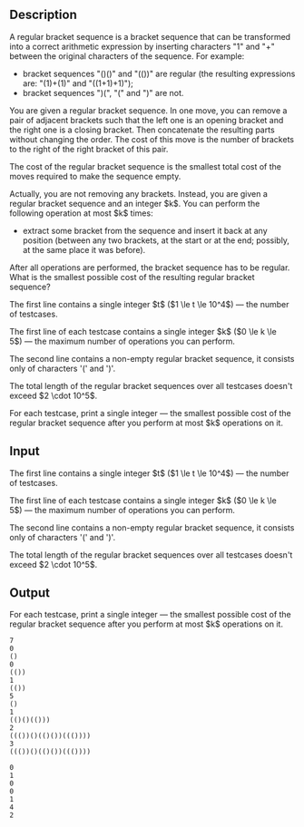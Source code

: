 ## Description

<div><p>A regular bracket sequence is a bracket sequence that can be transformed into a correct arithmetic expression by inserting characters "<span class="tex-font-style-tt">1</span>" and "<span class="tex-font-style-tt">+</span>" between the original characters of the sequence. For example:</p><ul> <li> bracket sequences "<span class="tex-font-style-tt">()()</span>" and "<span class="tex-font-style-tt">(())</span>" are regular (the resulting expressions are: "<span class="tex-font-style-tt">(1)+(1)</span>" and "<span class="tex-font-style-tt">((1+1)+1)</span>"); </li><li> bracket sequences "<span class="tex-font-style-tt">)(</span>", "<span class="tex-font-style-tt">(</span>" and "<span class="tex-font-style-tt">)</span>" are not. </li></ul><p>You are given a regular bracket sequence. In one move, you can remove a pair of <span class="tex-font-style-bf">adjacent</span> brackets such that the left one is an opening bracket and the right one is a closing bracket. Then concatenate the resulting parts without changing the order. The cost of this move is the number of brackets to the right of the right bracket of this pair.</p><p>The <span class="tex-font-style-it">cost</span> of the regular bracket sequence is the smallest total cost of the moves required to make the sequence empty.</p><p>Actually, you are not removing any brackets. Instead, you are given a regular bracket sequence and an integer $k$. You can perform the following operation <span class="tex-font-style-bf">at most $k$ times</span>: </p><ul> <li> extract some bracket from the sequence and insert it back at any position (between any two brackets, at the start or at the end; possibly, at the same place it was before). </li></ul><p>After all operations are performed, the bracket sequence has to be regular. What is the smallest possible <span class="tex-font-style-it">cost</span> of the resulting regular bracket sequence?</p></div><div class="input-specification"><p>The first line contains a single integer $t$ ($1 \le t \le 10^4$)&nbsp;— the number of testcases.</p><p>The first line of each testcase contains a single integer $k$ ($0 \le k \le 5$)&nbsp;— the maximum number of operations you can perform.</p><p>The second line contains a non-empty regular bracket sequence, it consists only of characters '<span class="tex-font-style-tt">(</span>' and '<span class="tex-font-style-tt">)</span>'.</p><p>The total length of the regular bracket sequences over all testcases doesn't exceed $2 \cdot 10^5$.</p></div><div class="output-specification"><p>For each testcase, print a single integer&nbsp;— the smallest possible <span class="tex-font-style-it">cost</span> of the regular bracket sequence after you perform at most $k$ operations on it.</p></div>

## Input

<p>The first line contains a single integer $t$ ($1 \le t \le 10^4$)&nbsp;— the number of testcases.</p><p>The first line of each testcase contains a single integer $k$ ($0 \le k \le 5$)&nbsp;— the maximum number of operations you can perform.</p><p>The second line contains a non-empty regular bracket sequence, it consists only of characters '<span class="tex-font-style-tt">(</span>' and '<span class="tex-font-style-tt">)</span>'.</p><p>The total length of the regular bracket sequences over all testcases doesn't exceed $2 \cdot 10^5$.</p>

## Output

<p>For each testcase, print a single integer&nbsp;— the smallest possible <span class="tex-font-style-it">cost</span> of the regular bracket sequence after you perform at most $k$ operations on it.</p>





```input1|2,3,6,7,10,11,14,15
7
0
()
0
(())
1
(())
5
()
1
(()()(()))
2
((())()(()())((())))
3
((())()(()())((())))
```




```output1
0
1
0
0
1
4
2
```


